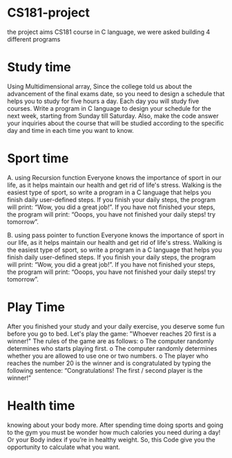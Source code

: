 # CS181-project
the project aims CS181 course in C language, we were asked building 4 different programs

# Study time

Using Multidimensional array, Since the college told us about the advancement of the final exams date, so you need to design a schedule that helps you to study for five hours a day. Each day you will study five courses. Write a program in C language to design your schedule for the next week, starting from Sunday till Saturday. Also, make the code answer your inquiries about the course that will be studied according to the specific day and time in each time you want to know.

# Sport time
A. using Recursion function
Everyone knows the importance of sport in our life, as it helps maintain our health and get rid of life's stress. Walking is the easiest type of sport, so write a program in a C language that helps you finish daily user-defined steps. If you finish your daily steps, the program will print: “Wow, you did a great job!”. If you have not finished your steps, the program will print: “Ooops, you have not finished your daily steps! try tomorrow”.

B. using pass pointer to function
Everyone knows the importance of sport in our life, as it helps maintain our health and get rid of life's stress. Walking is the easiest type of sport, so write a program in a C language that helps you finish daily user-defined steps. If you finish your daily steps, the program will print: “Wow, you did a great job!”. If you have not finished your steps, the program will print: “Ooops, you have not finished your daily steps! try tomorrow”.

# Play Time
After you finished your study and your daily exercise, you deserve some fun before you go to bed.
Let's play the game: "Whoever reaches 20 first is a winner!" The rules of the game are as follows:
o The computer randomly determines who starts playing first. o The computer randomly determines whether you are allowed to use one or two numbers.
o The player who reaches the number 20 is the winner and is congratulated by typing the following sentence: “Congratulations! The first / second player is the winner!”

# Health time
knowing about your body more.
After spending time doing sports and going to the gym you must be wonder how much calories you need during a day!
Or your Body index if you’re in healthy weight.
So, this Code give you the opportunity to calculate what you want.
